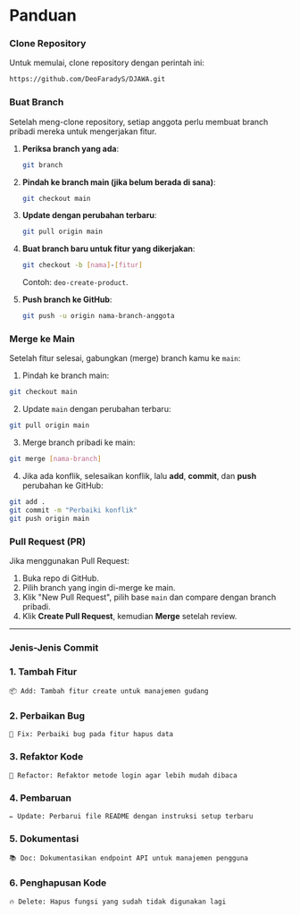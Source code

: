 
# Panduan

### **Clone Repository**

Untuk memulai, clone repository dengan perintah ini:

```bash
https://github.com/DeoFaradyS/DJAWA.git
```

### **Buat Branch**

Setelah meng-clone repository, setiap anggota perlu membuat branch pribadi mereka untuk mengerjakan fitur.

1. **Periksa branch yang ada**:
    ```bash
    git branch
    ```

2. **Pindah ke branch main (jika belum berada di sana)**:
    ```bash
    git checkout main
    ```

3. **Update dengan perubahan terbaru**:
    ```bash
    git pull origin main
    ```

4. **Buat branch baru untuk fitur yang dikerjakan**:
    ```bash
    git checkout -b [nama]-[fitur]
    ```
    Contoh: `deo-create-product`.

5. **Push branch ke GitHub**:
    ```bash
    git push -u origin nama-branch-anggota
    ```

### **Merge ke Main**

Setelah fitur selesai, gabungkan (merge) branch kamu ke `main`:

1. Pindah ke branch main:

```bash
git checkout main
```

2. Update `main` dengan perubahan terbaru:

```bash
git pull origin main
```

3. Merge branch pribadi ke main:

```bash
git merge [nama-branch]
```

4. Jika ada konflik, selesaikan konflik, lalu **add**, **commit**, dan **push** perubahan ke GitHub:

```bash
git add .
git commit -m "Perbaiki konflik"
git push origin main
```

### Pull Request (PR)

Jika menggunakan Pull Request:

1. Buka repo di GitHub.
2. Pilih branch yang ingin di-merge ke main.
3. Klik "New Pull Request", pilih base `main` dan compare dengan branch pribadi.
4. Klik **Create Pull Request**, kemudian **Merge** setelah review.

---

### Jenis-Jenis Commit

### 1. **Tambah Fitur**
```
📦 Add: Tambah fitur create untuk manajemen gudang
```

### 2. **Perbaikan Bug**
```
🐛 Fix: Perbaiki bug pada fitur hapus data
```

### 3. **Refaktor Kode**
```
🔧 Refactor: Refaktor metode login agar lebih mudah dibaca
```

### 4. **Pembaruan** 
```
✏️ Update: Perbarui file README dengan instruksi setup terbaru
```

### 5. **Dokumentasi**
```
📚 Doc: Dokumentasikan endpoint API untuk manajemen pengguna
```

### 6. **Penghapusan Kode** 
```
🔥 Delete: Hapus fungsi yang sudah tidak digunakan lagi
```
